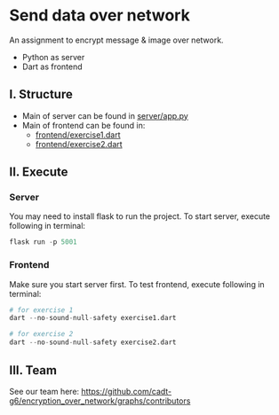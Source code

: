 # Send data over network
An assignment to encrypt message & image over network.
- Python as server
- Dart as frontend

## I. Structure

- Main of server can be found in [server/app.py](server/app.py)
- Main of frontend can be found in:
  - [frontend/exercise1.dart](frontend/exercise1.dart)
  - [frontend/exercise2.dart](frontend/exercise2.dart)

## II. Execute

### Server
You may need to install flask to run the project. To start server, execute following in terminal:

```s
flask run -p 5001
```

### Frontend
Make sure you start server first. To test frontend, execute following in terminal:

```s
# for exercise 1
dart --no-sound-null-safety exercise1.dart

# for exercise 2
dart --no-sound-null-safety exercise2.dart
```

## III. Team
See our team here: https://github.com/cadt-g6/encryption_over_network/graphs/contributors